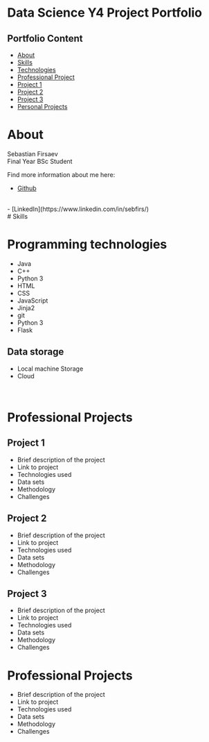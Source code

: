 # Data Science Y4 Project Portfolio 
## Portfolio Content  
- [About](#About) 
- [Skills](#Skills)
- [Technologies](##programmingtechnologies) 
- [Professional Project](#ProfessionalProjects)
- [Project 1](##Project1)
- [Project 2](##Project2)
- [Project 3](##Project3)
- [Personal Projects](#PersonalProjects)
# About 
Sebastian Firsaev<br>
Final Year BSc Student <br>

Find more information about me here:
<br>
- [Github](https://github.com/Sebastian-Firsaev)
<br>
- [LinkedIn](https://www.linkedin.com/in/sebfirs/)
<br>
# Skills


<br>

# Programming technologies

* Java
* C++
* Python 3
* HTML
* CSS
* JavaScript
* Jinja2 
* git 
* Python 3
* Flask

## Data storage
* Local machine Storage 
* Cloud
<br>

# Professional Projects 
## Project 1
- Brief description of the project
- Link to project
- Technologies used 
- Data sets
- Methodology 
- Challenges 

## Project 2
- Brief description of the project
- Link to project
- Technologies used 
- Data sets
- Methodology 
- Challenges 

## Project 3
- Brief description of the project
- Link to project
- Technologies used 
- Data sets
- Methodology 
- Challenges 

# Professional Projects 
- Brief description of the project
- Link to project
- Technologies used 
- Data sets
- Methodology 
- Challenges 






